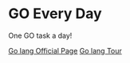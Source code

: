 # GO Every Day
One GO task a day!

[Go lang Official Page](https://golang.org/)
[Go lang Tour](https://tour.golang.org/welcome/1)
